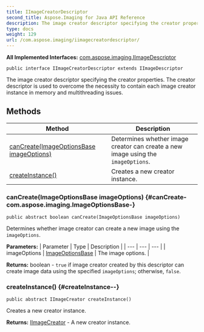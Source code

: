 ```yaml
---
title: IImageCreatorDescriptor
second_title: Aspose.Imaging for Java API Reference
description: The image creator descriptor specifying the creator properties.
type: docs
weight: 129
url: /com.aspose.imaging/iimagecreatordescriptor/
---
```

**All Implemented Interfaces:**
[com.aspose.imaging.IImageDescriptor](../../com.aspose.imaging/iimagedescriptor)
```
public interface IImageCreatorDescriptor extends IImageDescriptor
```

The image creator descriptor specifying the creator properties. The creator descriptor is used to overcome the necessity to contain each image creator instance in memory and multithreading issues.
## Methods

| Method | Description |
| --- | --- |
| [canCreate(ImageOptionsBase imageOptions)](#canCreate-com.aspose.imaging.ImageOptionsBase-) | Determines whether image creator can create a new image using the `imageOptions`. |
| [createInstance()](#createInstance--) | Creates a new creator instance. |
### canCreate(ImageOptionsBase imageOptions) {#canCreate-com.aspose.imaging.ImageOptionsBase-}
```
public abstract boolean canCreate(ImageOptionsBase imageOptions)
```


Determines whether image creator can create a new image using the `imageOptions`.

**Parameters:**
| Parameter | Type | Description |
| --- | --- | --- |
| imageOptions | [ImageOptionsBase](../../com.aspose.imaging/imageoptionsbase) | The image options. |

**Returns:**
boolean - `true` if image creator created by this descriptor can create image data using the specified `imageOptions`; otherwise, `false`.
### createInstance() {#createInstance--}
```
public abstract IImageCreator createInstance()
```


Creates a new creator instance.

**Returns:**
[IImageCreator](../../com.aspose.imaging/iimagecreator) - A new creator instance.
